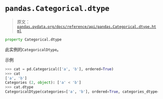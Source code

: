 # `pandas.Categorical.dtype`

> 原文：[`pandas.pydata.org/docs/reference/api/pandas.Categorical.dtype.html`](https://pandas.pydata.org/docs/reference/api/pandas.Categorical.dtype.html)

```py
property Categorical.dtype
```

此实例的`CategoricalDtype`。

示例

```py
>>> cat = pd.Categorical(['a', 'b'], ordered=True)
>>> cat
['a', 'b']
Categories (2, object): ['a' < 'b']
>>> cat.dtype
CategoricalDtype(categories=['a', 'b'], ordered=True, categories_dtype=object) 
```
